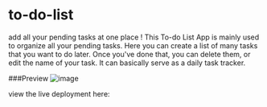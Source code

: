 # to-do-list
add all your pending tasks at one place !
This To-do List App is mainly used to organize all your pending tasks. Here you can create a list of many tasks that you want to do later. Once you've done that, you can delete them, or edit the name of your task.
It can basically serve as a daily task tracker.

###Preview
![image](https://user-images.githubusercontent.com/97869414/204152103-78e6dc9e-1507-4e66-a733-f5b034348978.png)

view the live deployment here: 
